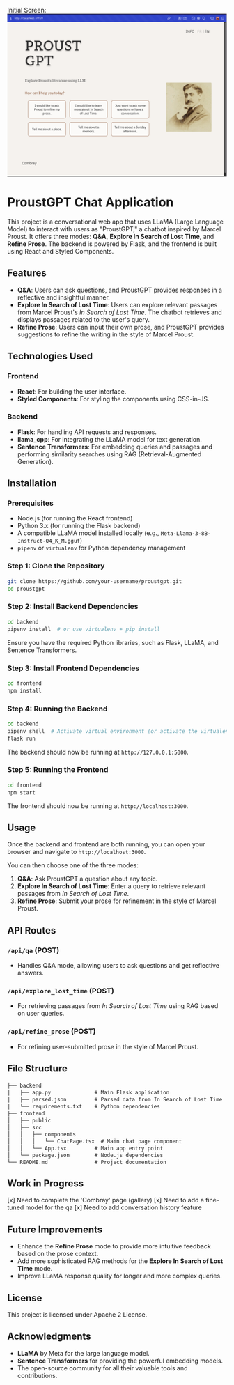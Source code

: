 

Initial Screen:
![screenshot](screenshot-1.png)


# ProustGPT Chat Application

This project is a conversational web app that uses LLaMA (Large Language Model) to interact with users as "ProustGPT," a chatbot inspired by Marcel Proust. It offers three modes: **Q&A**, **Explore In Search of Lost Time**, and **Refine Prose**. The backend is powered by Flask, and the frontend is built using React and Styled Components.

## Features

- **Q&A**: Users can ask questions, and ProustGPT provides responses in a reflective and insightful manner.
- **Explore In Search of Lost Time**: Users can explore relevant passages from Marcel Proust's *In Search of Lost Time*. The chatbot retrieves and displays passages related to the user's query.
- **Refine Prose**: Users can input their own prose, and ProustGPT provides suggestions to refine the writing in the style of Marcel Proust.

## Technologies Used

### Frontend
- **React**: For building the user interface.
- **Styled Components**: For styling the components using CSS-in-JS.

### Backend
- **Flask**: For handling API requests and responses.
- **llama_cpp**: For integrating the LLaMA model for text generation.
- **Sentence Transformers**: For embedding queries and passages and performing similarity searches using RAG (Retrieval-Augmented Generation).

## Installation

### Prerequisites

- Node.js (for running the React frontend)
- Python 3.x (for running the Flask backend)
- A compatible LLaMA model installed locally (e.g., `Meta-Llama-3-8B-Instruct-Q4_K_M.gguf`)
- `pipenv` or `virtualenv` for Python dependency management

### Step 1: Clone the Repository

```bash
git clone https://github.com/your-username/proustgpt.git
cd proustgpt
```

### Step 2: Install Backend Dependencies

```bash
cd backend
pipenv install  # or use virtualenv + pip install
```

Ensure you have the required Python libraries, such as Flask, LLaMA, and Sentence Transformers.

### Step 3: Install Frontend Dependencies

```bash
cd frontend
npm install
```

### Step 4: Running the Backend

```bash
cd backend
pipenv shell  # Activate virtual environment (or activate the virtualenv manually)
flask run
```

The backend should now be running at `http://127.0.0.1:5000`.

### Step 5: Running the Frontend

```bash
cd frontend
npm start
```

The frontend should now be running at `http://localhost:3000`.

## Usage

Once the backend and frontend are both running, you can open your browser and navigate to `http://localhost:3000`.

You can then choose one of the three modes:

1. **Q&A**: Ask ProustGPT a question about any topic.
2. **Explore In Search of Lost Time**: Enter a query to retrieve relevant passages from *In Search of Lost Time*.
3. **Refine Prose**: Submit your prose for refinement in the style of Marcel Proust.

## API Routes

### `/api/qa` (POST)
- Handles Q&A mode, allowing users to ask questions and get reflective answers.

### `/api/explore_lost_time` (POST)
- For retrieving passages from *In Search of Lost Time* using RAG based on user queries.

### `/api/refine_prose` (POST)
- For refining user-submitted prose in the style of Marcel Proust.

## File Structure

```
├── backend
│   ├── app.py              # Main Flask application
│   ├── parsed.json         # Parsed data from In Search of Lost Time
│   └── requirements.txt    # Python dependencies
├── frontend
│   ├── public
│   ├── src
│   │   ├── components
│   │   │   └── ChatPage.tsx  # Main chat page component
│   │   └── App.tsx         # Main app entry point
│   └── package.json        # Node.js dependencies
└── README.md               # Project documentation
```

## Work in Progress

[x] Need to complete the 'Combray' page (gallery)
[x] Need to add a fine-tuned model for the qa
[x] Need to add conversation history feature

## Future Improvements

- Enhance the **Refine Prose** mode to provide more intuitive feedback based on the prose context.
- Add more sophisticated RAG methods for the **Explore In Search of Lost Time** mode.
- Improve LLaMA response quality for longer and more complex queries.

## License

This project is licensed under Apache 2 License.

## Acknowledgments

- **LLaMA** by Meta for the large language model.
- **Sentence Transformers** for providing the powerful embedding models.
- The open-source community for all their valuable tools and contributions.
